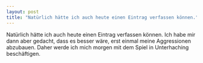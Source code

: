 ```yaml
---
layout: post
title: "Natürlich hätte ich auch heute einen Eintrag verfassen können."
---
```


Natürlich hätte ich auch heute einen Eintrag verfassen können. Ich habe mir dann aber gedacht, dass es besser wäre, erst einmal meine Aggressionen abzubauen. Daher werde ich mich morgen mit dem Spiel in Unterhaching beschäftigen.
